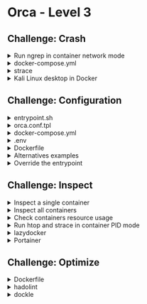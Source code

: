 # Orca - Level 3

## Challenge: Crash

<details><summary>Run ngrep in container network mode</summary>
<p>

https://hub.docker.com/r/nicolaka/netshoot/

```bash
docker run -it --net container:orca nicolaka/netshoot \
    ngrep -d eth0 -x -q
```

</p>
</details>

<details><summary>docker-compose.yml</summary>
<p>

```yaml
version: '3.7'

services:
  orca:
    image: orca
    build: .
    container_name: orca
    ports: ["8080:8080"]
    depends_on: ["mysql"]
    environment: ["ORCA_MYSQL"]
  mysql:
    image: mysql:5.7
    environment: ["MYSQL_ROOT_PASSWORD=orc4"]
```

</p>
</details>

<details><summary>strace</summary>
<p>

```bash
docker run --pid container:orca --cap-add SYS_PTRACE \
    lukaszlach/strace -s 1024 -f -p 1
```

</p>
</details>

<details><summary>Kali Linux desktop in Docker</summary>
<p>

https://github.com/lukaszlach/kali-desktop

```bash
docker run -d \
    --cap-add NET_ADMIN \
    --net container:orca_mysql_1 \
    lukaszlach/kali-desktop:xfce-top10
docker run -d \
    -p 6080:6080 \
    --net orca_default \
    -e LISTEN=:6080 -e TALK=mysql:6080 \
    tecnativa/tcp-proxy
```

</p>
</details>

## Challenge: Configuration

<details><summary>entrypoint.sh</summary>
<p>

```bash
envsubst < orca.conf.tpl > /etc/orca.conf
exec "$@"
```

</p>
</details>

<details><summary>orca.conf.tpl</summary>
<p>

```
orca_cache=$ORCA_CACHE
```

</p>
</details>

<details><summary>docker-compose.yml</summary>
<p>

```yaml
version: '3.7'

services:
  orca:
    image: orca
    build: .
    container_name: orca
    ports: ["8080:8080"]
    depends_on: ["mysql"]
    environment: ["ORCA_MYSQL", "ORCA_CACHE"]
  mysql:
    image: mysql:5.7
    environment: ["MYSQL_ROOT_PASSWORD=orc4"]
```

</p>
</details>

<details><summary>.env</summary>
<p>

```
ORCA_MYSQL=mysql:3306
ORCA_CACHE=1
```

</p>
</details>

<details><summary>Dockerfile</summary>
<p>

```Dockerfile
FROM golang:1.12-alpine AS build
WORKDIR /orca
ENV GOPATH=/orca
COPY . .
RUN go build .

FROM alpine:3.9
RUN addgroup -g 10000 -S orca && \
    adduser  -u 10000 -S orca -G orca -H -s /bin/false && \
    apk --no-cache add su-exec
COPY --from=build --chown=orca:orca \
        /orca/orca /orca/bin/start.sh /
CMD ["su-exec", "orca", "sh", "/start.sh"]
EXPOSE 8080/tcp
RUN ln -sf /dev/stdout /tmp/orca.log && \
    ln -sf /dev/stderr /tmp/orca-error.log && \
    mkdir -p /tmp/orca && \
    chown orca:orca /tmp/orca
VOLUME /tmp/orca
RUN apk --no-cache add gettext
COPY entrypoint.sh orca.conf.tpl /
ENTRYPOINT ["sh", "/entrypoint.sh"]
```

</p>
</details>

<details><summary>Alternatives examples</summary>
<p>

https://hub.docker.com/r/lukaszlach/confsubst

```bash
echo '${GREETING:-Hello} ${NAME:-World}' | \
    docker run -i -e NAME=Docker lukaszlach/confsubst \
    envsubst
```

https://github.com/subfuzion/envtpl

```bash
echo 'Hello {{ .NAME | title }}' | \
    docker run -i -e NAME=world subfuzion/envtpl
```

</p>
</details>

<details><summary>Override the entrypoint</summary>
<p>

```bash
docker run --rm -it --name orca-shell \
    --entrypoint '' orca sh
```

</p>
</details>

## Challenge: Inspect

<details><summary>Inspect a single container</summary>
<p>

```bash
docker inspect \
    --format '{{ json .State.Status }}' orca
```

```bash
docker inspect \
    --format '{{ print .Path }} {{ join .Args " " }}' orca
```

```bash
docker inspect \
    --format '{{ range .Mounts }}{{ .Source }}{{end}}' orca
```

</p>
</details>

<details><summary>Inspect all containers</summary>
<p>

```bash
docker inspect -f \
    '{{if ne 0 .State.ExitCode}}{{.Name}} {{.State.ExitCode}}{{end}}' \
    $(docker ps -aq) \
    | grep .
```

</p>
</details>

<details><summary>Check containers resource usage</summary>
<p>

```bash
docker stats
```

```bash
docker stats --no-stream --format '{{.Name}}\t{{.CPUPerc}}'
```

</p>
</details>

<details><summary>Run htop and strace in container PID mode</summary>
<p>

https://hub.docker.com/r/lukaszlach/htop

```bash
docker run -it --pid container:orca \
    cmd.cat/htop htop
```

https://hub.docker.com/r/lukaszlach/strace

```bash
docker run --pid container:orca --cap-add SYS_PTRACE \
    cmd.cat/strace strace -s 1024 -f -p 1
```

</p>
</details>

<details><summary>lazydocker</summary>
<p>

https://github.com/jesseduffield/lazydocker

```bash
docker run -it \
    -v /var/run/docker.sock:/var/run/docker.sock \
    lazyteam/lazydocker
```

</p>
</details>

<details><summary>Portainer</summary>
<p>

https://www.portainer.io

```bash
docker volume create portainer_data
docker run -d \
    -p 9000:9000 \
    -v /var/run/docker.sock:/var/run/docker.sock \
    -v portainer_data:/data \
    portainer/portainer
```

</p>
</details>

## Challenge: Optimize

<details><summary>Dockerfile</summary>
<p>

```Dockerfile
FROM golang:1.12-alpine AS build
WORKDIR /orca
ENV GOPATH=/orca
COPY . .
RUN go build .

FROM alpine:3.9
ENTRYPOINT ["sh", "/entrypoint.sh"]
CMD ["su-exec", "orca", "sh", "/start.sh"]
EXPOSE 8080/tcp
RUN addgroup -g 10000 -S orca && \
    adduser  -u 10000 -S orca -G orca -H -s /bin/false && \
    apk --no-cache add su-exec gettext && \
    ln -sf /dev/stdout /tmp/orca.log && \
    ln -sf /dev/stderr /tmp/orca-error.log && \
    mkdir -p /tmp/orca && \
    chown orca:orca /tmp/orca
VOLUME /tmp/orca
COPY --from=build --chown=orca:orca \
     /orca/orca /orca/bin/start.sh /orca/orca.conf.tpl /orca/entrypoint.sh /
```

</p>
</details>

<details><summary>hadolint</summary>
<p>

https://github.com/hadolint/hadolint

```bash
docker run -i hadolint/hadolint < Dockerfile
```

</p>
</details>

<details><summary>dockle</summary>
<p>

https://github.com/goodwithtech/dockle

```bash
docker run --rm \
    -v /var/run/docker.sock:/var/run/docker.sock \
    goodwithtech/dockle lukaszlach/orca
```

</p>
</details>
